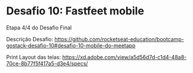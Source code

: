 # Desafio 10: Fastfeet mobile

Etapa 4/4 do Desafio Final

Descrição Desafio: https://github.com/rocketseat-education/bootcamp-gostack-desafio-10#desafio-10-mobile-do-meetapp

Print Layout das telas: https://xd.adobe.com/view/a5d56d7d-c1d4-48a8-70ce-8b77f5f417a5-d3e4/specs/
